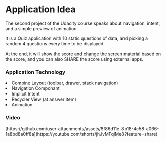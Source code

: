 <h1>
  Application Idea
</h1>
<div>
  <p> The second project of the Udacity course speaks about navigation, intent, and a simple preview of animation </p>
  <p>It is a Quiz application with 10 static questions of data, and picking a random 4 questions every time to be displayed.</p>
  <p>At the end, it will show the score and change the screen material based on the score, and you can also SHARE the score using external apps.</p>
</div>
<h3>Application Technology</h3>
<li>Compine Layout (toolbar, drawer, stack navigation) </li>
<li>Navigation Componant</li>
<li>
  Implicit Intent
</li>
<li>Recycler View (at answer item)</li>
<li>Animation</li>

<h3>Video</h3>
[https://github.com/user-attachments/assets/8f86d11e-8b18-4c58-a066-1a8bd8a0ff8a](https://youtube.com/shorts/jhJvMFqlMe8?feature=share)

